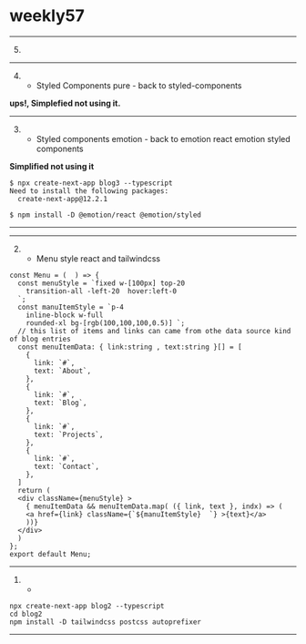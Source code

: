 # weekly57


-------
5. 




-------
4. - Styled Components pure - back to styled-components

**ups!, Simplefied not using it.**

-------
3. - Styled components emotion - back to emotion react emotion styled components

**Simplified not using it**

```tsx
$ npx create-next-app blog3 --typescript
Need to install the following packages:
  create-next-app@12.2.1

$ npm install -D @emotion/react @emotion/styled

```


--------
--------
2. - Menu style react and tailwindcss

```tsx
const Menu = (  ) => {
  const menuStyle = `fixed w-[100px] top-20
    transition-all -left-20  hover:left-0
  `;
  const manuItemStyle = `p-4 
    inline-block w-full
    rounded-xl bg-[rgb(100,100,100,0.5)] `;
  // this list of items and links can came from othe data source kind of blog entries
  const menuItemData: { link:string , text:string }[] = [
    {
      link: `#`,
      text: `About`,
    },
    {
      link: `#`,
      text: `Blog`,
    },
    {
      link: `#`,
      text: `Projects`,
    },
    {
      link: `#`,
      text: `Contact`,
    },
  ]
  return (
  <div className={menuStyle} >
    { menuItemData && menuItemData.map( ({ link, text }, indx) => (
    <a href={link} className={`${manuItemStyle}  `} >{text}</a>
    ))}
  </div>
  )
};
export default Menu;
```

------
1. - 

```
npx create-next-app blog2 --typescript 
cd blog2
npm install -D tailwindcss postcss autoprefixer

```

------
